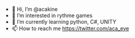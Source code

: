 - 👋 Hi, I’m @acakine
- 👀 I’m interested in rythme games
- 🌱 I’m currently learning python, C#, UNITY
- 📫 How to reach me https://twitter.com/aca_eve



<!---
acakine/acakine is a ✨ special ✨ repository because its `README.md` (this file) appears on your GitHub profile.
You can click the Preview link to take a look at your changes.
--->
